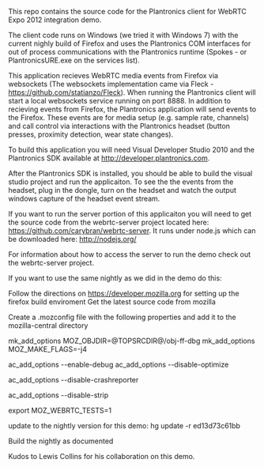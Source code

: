 This repo contains the source code for the Plantronics client for WebRTC Expo 2012 integration demo.

The client code runs on Windows (we tried it with Windows 7) with the current nighly build of Firefox and uses the Plantronics COM interfaces for out of process communications with the Plantronics runtime (Spokes - or PlantronicsURE.exe on the services list).

This application recieves WebRTC media events from Firefox via websockets (The websockets implementation came via Fleck - https://github.com/statianzo/Fleck).  When running the Plantronics client will start a local websockets service running on port 8888. In addition to recieving events from Firefox, the Plantronics application will send events to the Firefox. These events are for media setup (e.g. sample rate, channels) and call control via interactions with the Plantronics headset (button presses, proximity detection, wear state changes).


To build this application you will need Visual Developer Studio 2010 and the Plantronics SDK available at http://developer.plantronics.com.

After the Plantronics SDK is installed, you should be able to build the visual studio project and run the applicaiton. To see the the events from the headset, plug in the dongle, turn on the headset and watch the output windows capture of the headset event stream.


If you want to run the server portion of this applicaiton you will need to get the source code from the webrtc-server project located here: https://github.com/carybran/webrtc-server.  It runs under node.js which can be downloaded here: http://nodejs.org/

For information about how to access the server to run the demo check out the webrtc-server project.



If you want to use the same nightly as we did in the demo do this:

Follow the directions on https://developer.mozilla.org for setting up the firefox build enviroment
Get the latest source code from mozilla

Create a .mozconfig file with the following properties and add it to the mozilla-central directory

mk_add_options MOZ_OBJDIR=@TOPSRCDIR@/obj-ff-dbg
mk_add_options MOZ_MAKE_FLAGS=-j4

ac_add_options --enable-debug
ac_add_options --disable-optimize

ac_add_options --disable-crashreporter

ac_add_options --disable-strip

export MOZ_WEBRTC_TESTS=1


update to the nightly version for this demo: hg update -r ed13d73c61bb

Build the nightly as documented

Kudos to Lewis Collins for his collaboration on this demo.


